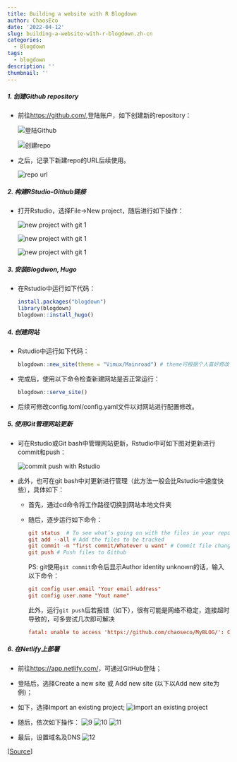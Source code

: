 ```yaml
---
title: Building a website with R Blogdown
author: ChaosEco
date: '2022-04-12'
slug: building-a-website-with-r-blogdown.zh-cn
categories:
  - Blogdown
tags:
  - blogdown
description: ''
thumbnail: ''
---
```


##### 1. 创建Github repository

+ 前往<https://github.com/>,登陆账户，如下创建新的repository：

  ![](/Blogdown/1.png "登陆Github")

  ![](/Blogdown/2.png "创建repo")

+ 之后，记录下新建repo的URL后续使用。

  ![](/Blogdown/3.png "repo url")

##### 2. 构建RStudio-Github链接

- 打开Rstudio，选择File->New project，随后进行如下操作：

  ![](/Blogdown/4.png "new project with git 1")

  ![](/Blogdown/5.png "new project with git 1")

  ![](/Blogdown/6.png "new project with git 1")

##### 3. 安装Blogdwon, Hugo

- 在Rstudio中运行如下代码：
  ```r
  install.packages("blogdown")
  library(blogdown)
  blogdown::install_hugo()
  ```

##### 4. 创建网站
- Rstudio中运行如下代码：
  ``` r
  blogdown::new_site(theme = "Vimux/Mainroad") # theme可根据个人喜好修改
  ```
- 完成后，使用以下命令检查新建网站是否正常运行：
  ``` r
  blogdown::serve_site()
  ```
- 后续可修改config.toml/config.yaml文件以对网站进行配置修改。

##### 5. 使用Git管理网站更新

- 可在Rstudio或Git bash中管理网站更新，Rstudio中可如下图对更新进行commit和push：

  ![](/Blogdown/7.png "commit push with Rstudio")

- 此外，也可在git bash中对更新进行管理（此方法一般会比Rstudio中速度快些），具体如下：
  - 首先，通过cd命令将工作路径切换到网站本地文件夹
  - 随后，逐步运行如下命令：
    ``` toml
    git status  # To see what’s going on with the files in your repository
    git add --all # Add the files to be tracked
    git commit -m "first commit/Whatever u want" # Commit file changes
    git push # Push files to Github
    
    ```
    PS: git使用`git commit`命令后显示Author identity unknown的话，输入以下命令：
    ```toml
    git config user.email "Your email address"
    git config user.name "Yout name"
    ```
  
    此外，运行`git push`后若报错（如下），很有可能是网络不稳定，连接超时导致的，可多尝试几次即可解决
    ```toml
    fatal: unable to access 'https://github.com/chaoseco/MyBLOG/': OpenSSL SSL_read: Connection was reset, errno 10054
    ```

##### 6. 在Netlify上部署
- 前往<https://app.netlify.com/>，可通过GitHub登陆；
- 登陆后，选择Create a new site 或 Add new site (以下以Add new site为例)；
- 如下，选择Import an existing project;
  ![](/Blogdown/8.png "Import an existing project")
  
- 随后，依次如下操作：
  ![](/Blogdown/9.png "9")
  ![](/Blogdown/10.png "10")
  ![](/Blogdown/11.png "11")

- 最后，设置域名及DNS
  ![](/Blogdown/12.png "12")

[[Source](https://www.storybench.org/how-to-build-a-website-with-blogdown-in-r/)]